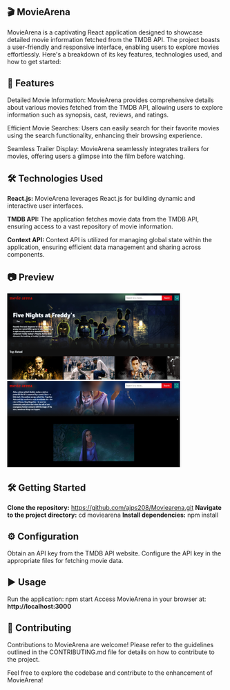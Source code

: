 ## 🎬 MovieArena
MovieArena is a captivating React application designed to showcase detailed movie information fetched from the TMDB API. The project boasts a user-friendly and responsive interface, enabling users to explore movies effortlessly. Here's a breakdown of its key features, technologies used, and how to get started:

## 🚀 Features
Detailed Movie Information: MovieArena provides comprehensive details about various movies fetched from the TMDB API, allowing users to explore information such as synopsis, cast, reviews, and ratings.

Efficient Movie Searches: Users can easily search for their favorite movies using the search functionality, enhancing their browsing experience.

Seamless Trailer Display: MovieArena seamlessly integrates trailers for movies, offering users a glimpse into the film before watching.

## 🛠 Technologies Used
**React.js:** MovieArena leverages React.js for building dynamic and interactive user interfaces.

**TMDB API:** The application fetches movie data from the TMDB API, ensuring access to a vast repository of movie information.

**Context API:** Context API is utilized for managing global state within the application, ensuring efficient data management and sharing across components.

## 📷 Preview
 
<div classname="d-flex flex-row">
  <img src="public/Screenshot 2023-11-22 124230.png" alt="TicketMate Preview" width="400" height="200">
  <img src="public/m.png" alt="TicketMate Preview" width="400" height="200">
</div>

## 🛠 Getting Started
**Clone the repository:**
https://github.com/ajps208/Moviearena.git
**Navigate to the project directory:**
cd moviearena
**Install dependencies:**
npm install
## ⚙️ Configuration
Obtain an API key from the TMDB API website.
Configure the API key in the appropriate files for fetching movie data.
## ▶️ Usage
Run the application:
npm start
Access MovieArena in your browser at:
**http://localhost:3000**
## 🤝 Contributing
Contributions to MovieArena are welcome! Please refer to the guidelines outlined in the CONTRIBUTING.md file for details on how to contribute to the project.

Feel free to explore the codebase and contribute to the enhancement of MovieArena!
